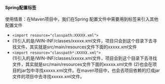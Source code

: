 #### Spring配置<import>标签
使用情景：在Maven项目中，我们在Spring 配置文件中需要用到<import resource="">标签来引入其他配置文件 <br>
* `<import resource="classpath:XXXXX.xml">` <br>
* (1)引入的是/WIN-INF/classes/xxxxx.xml文件，项目只会到这个目录下去寻找文件，其实就是src/main/resources文件下面的xxxxx.xml文件
* `<import resource="classpath*:XXXXX.xml">` <br>
(1)引入的是/WIN-INF/classes/xxxxx.xml文件，项目会到这个目录下去寻找文件，其实就是src/main/resources文件下面的xxxxx.xml文件
(2)也会在项目的jar包中寻找xxxxx.xml文件。在maven项目中，也会去项目依赖的打成jar文件的项目中去寻找xxxxx.xml文件。
